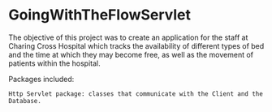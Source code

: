 # GoingWithTheFlowServlet

The objective of this project was to create an application for the staff at Charing Cross Hospital which tracks the availability of different types of bed and the time at which they may become free, as well as the movement of patients within the hospital.

Packages included:

	Http Servlet package: classes that communicate with the Client and the Database.
